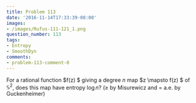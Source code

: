 ```yaml
---
title: Problem 113
date: '2016-11-14T17:33:39-08:00'
images:
- /images/Rufus-111-121_1.png
question_number: 113
tags:
- Entropy
- SmoothDyn
comments:
- problem-113-comment-0
---
```

For a rational function $f(z) $ giving a degree $n$ map $z \mapsto f(z) $ of
$\mathbb S^2$, does this map have entropy $\log n?$ ($\ge$ by Misurewicz and =
a.e. by Guckenheimer)

